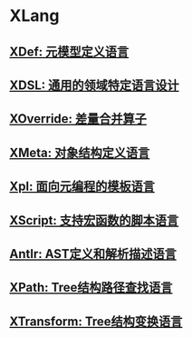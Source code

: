 # XLang

## [XDef: 元模型定义语言](xdef.md)

## [XDSL: 通用的领域特定语言设计](xdsl.md)

## [XOverride: 差量合并算子](x-override.md)

## [XMeta: 对象结构定义语言](xmeta.md)

## [Xpl: 面向元编程的模板语言](xpl.md)

## [XScript: 支持宏函数的脚本语言](xscript.md)

## [Antlr: AST定义和解析描述语言](antlr.md)

## [XPath: Tree结构路径查找语言](xpath.md)

## [XTransform: Tree结构变换语言](xtransform.md)
